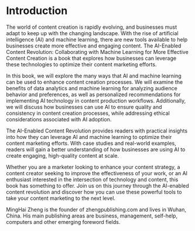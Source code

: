 # Introduction

The world of content creation is rapidly evolving, and businesses must adapt to keep up with the changing landscape. With the rise of artificial intelligence (AI) and machine learning, there are new tools available to help businesses create more effective and engaging content. The AI-Enabled Content Revolution: Collaborating with Machine Learning for More Effective Content Creation is a book that explores how businesses can leverage these technologies to optimize their content marketing efforts.

In this book, we will explore the many ways that AI and machine learning can be used to enhance content creation processes. We will examine the benefits of data analytics and machine learning for analyzing audience behavior and preferences, as well as personalized recommendations for implementing AI technology in content production workflows. Additionally, we will discuss how businesses can use AI to ensure quality and consistency in content creation processes, while addressing ethical considerations associated with AI adoption.

The AI-Enabled Content Revolution provides readers with practical insights into how they can leverage AI and machine learning to optimize their content marketing efforts. With case studies and real-world examples, readers will gain a better understanding of how businesses are using AI to create engaging, high-quality content at scale.

Whether you are a marketer looking to enhance your content strategy, a content creator seeking to improve the effectiveness of your work, or an AI enthusiast interested in the intersection of technology and content, this book has something to offer. Join us on this journey through the AI-enabled content revolution and discover how you can use these powerful tools to take your content marketing to the next level.

MingHai Zheng is the founder of zhengpublishing.com and lives in Wuhan, China. His main publishing areas are business, management, self-help, computers and other emerging foreword fields.
